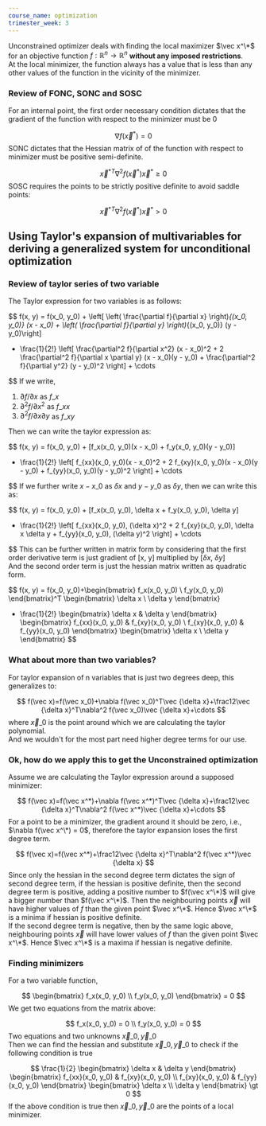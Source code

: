 ```yaml
---
course_name: optimization
trimester_week: 3
---
```


Unconstrained optimizer deals with finding the local maximizer $\vec x^\*$ for an objective function $f:\mathbb R^n → \mathbb R^n$ **without any imposed restrictions**.   
At the local minimizer, the function always has a value that is less than any other values of the function in the vicinity of the minimizer.   
### Review of FONC, SONC and SOSC   
For an internal point, the first order necessary condition dictates that the gradient of the function with respect to the minimizer must be 0   

$$
\nabla f(\vec x^*) = 0
$$
SONC dictates that the Hessian matrix of of the function with respect to minimizer must be positive semi-definite.   

$$
\vec x^{*T}\nabla^2f(\vec x^*) \vec x^* \geq 0
$$
SOSC requires the points to be strictly positive definite to avoid saddle points:   

$$
\vec x^{*T}\nabla^2f(\vec x^*) \vec x^* \gt 0
$$
## Using Taylor's expansion of multivariables for deriving a generalized system for unconditional optimization   
### Review of taylor series of two variable   
The Taylor expression for two variables is as follows:   

$$
f(x, y) = f(x_0, y_0) + \left[ \left( \frac{\partial f}{\partial x} \right)_{(x_0, y_0)} (x - x_0) + \left( \frac{\partial f}{\partial y} \right)_{(x_0, y_0)} (y - y_0)\right]
+ \frac{1}{2!} \left[ \frac{\partial^2 f}{\partial x^2} (x - x_0)^2 + 2 \frac{\partial^2 f}{\partial x \partial y} (x - x_0)(y - y_0) + \frac{\partial^2 f}{\partial y^2} (y - y_0)^2 \right] + \cdots

$$
If we write,   
1. $\partial f/\partial x$ as $f\_x$   
2. $\partial^2 f/\partial x^2$ as $f\_{xx}$   
3. $\partial^2 f/\partial x\partial y$ as $f\_{xy}$   
   
Then we can write the tay~~l~~or expression as:   

$$
f(x, y) = f(x_0, y_0) + [f_x(x_0, y_0)(x - x_0) + f_y(x_0, y_0)(y - y_0)]
+ \frac{1}{2!} \left[ f_{xx}(x_0, y_0)(x - x_0)^2 + 2 f_{xy}(x_0, y_0)(x - x_0)(y - y_0) + f_{yy}(x_0, y_0)(y - y_0)^2 \right] + \cdots

$$
If we further write $x-x\_0$ as $\delta x$ and $y-y\_0$ as $\delta y$, then we can write this as:   

$$
f(x, y) = f(x_0, y_0) + [f_x(x_0, y_0)\, \delta x + f_y(x_0, y_0)\, \delta y]
+ \frac{1}{2!} \left[ f_{xx}(x_0, y_0)\, (\delta x)^2 + 2 f_{xy}(x_0, y_0)\, \delta x \delta y + f_{yy}(x_0, y_0)\, (\delta y)^2 \right] + \cdots

$$
This can be further written in matrix form by considering that the first order derivative term is just gradient of [x, y] multiplied by [$\delta x$, $\delta y$]   
And the second order term is just the hessian matrix written as quadratic form.   

$$
f(x, y) = f(x_0, y_0)+\begin{bmatrix}
f_x(x_0, y_0) \\
f_y(x_0, y_0)
\end{bmatrix}^T
\begin{bmatrix}
\delta x \\
\delta y
\end{bmatrix}
+ \frac{1}{2!} 
\begin{bmatrix}
\delta x & \delta y
\end{bmatrix}
\begin{bmatrix}
f_{xx}(x_0, y_0) & f_{xy}(x_0, y_0) \\
f_{xy}(x_0, y_0) & f_{yy}(x_0, y_0)
\end{bmatrix}
\begin{bmatrix}
\delta x \\
\delta y
\end{bmatrix}
$$
### What about more than two variables?   
For taylor expansion of n variables that is just two degrees deep, this generalizes to:   

$$
f(\vec x)=f(\vec x_0)+\nabla f(\vec x_0)^T\vec {\delta x}+\frac12\vec {\delta x}^T\nabla^2 f(\vec x_0)\vec {\delta x}+\cdots
$$
where $\vec x\_0$ is the point around which we are calculating the taylor polynomial.   
And we wouldn't for the most part need higher degree terms for our use.   
### Ok, how do we apply this to get the Unconstrained optimization   
Assume we are calculating the Taylor expression around a supposed minimizer:   

$$
f(\vec x)=f(\vec x^*)+\nabla f(\vec x^*)^T\vec {\delta x}+\frac12\vec {\delta x}^T\nabla^2 f(\vec x^*)\vec {\delta x}+\cdots
$$
For a point to be a minimizer, the gradient around it should be zero, i.e., $\nabla f(\vec x^\*) = 0$, therefore the taylor expansion loses the first degree term.   

$$
f(\vec x)=f(\vec x^*)+\frac12\vec {\delta x}^T\nabla^2 f(\vec x^*)\vec {\delta x}
$$
Since only the hessian in the second degree term dictates the sign of second degree term, if the hessian is positive definite, then the second degree term is positive, adding a positive number to $f(\vec x^\*)$ will give a bigger number than $f(\vec x^\*)$. Then the neighbouring points $\vec x$ will have higher values of $f$ than the given point $\vec x^\*$. Hence $\vec x^\*$ is a minima if hessian is positive definite.   
If the second degree term is negative, then by the same logic above, neighbouring points $\vec x$ will have lower values of $f$ than the given point $\vec x^\*$. Hence $\vec x^\*$ is a maxima if hessian is negative definite.   
### Finding minimizers   
For a two variable function,   

$$
\begin{bmatrix}
f_x(x_0, y_0) \\
f_y(x_0, y_0)
\end{bmatrix} = 0
$$
We get two equations from the matrix above:   

$$
f_x(x_0, y_0) = 0 \\
f_y(x_0, y_0) = 0
$$
Two equations and two unknowns $\vec x\_0, \vec y\_0$   
Then we can find the hessian and substitute $\vec x\_0, \vec y\_0$ to check if the following condition is true   

$$
\frac{1}{2} 
\begin{bmatrix}
\delta x & \delta y
\end{bmatrix}
\begin{bmatrix}
f_{xx}(x_0, y_0) & f_{xy}(x_0, y_0) \\
f_{xy}(x_0, y_0) & f_{yy}(x_0, y_0)
\end{bmatrix}
\begin{bmatrix}
\delta x \\
\delta y
\end{bmatrix} \gt 0
$$
If the above condition is true then $\vec x\_0, \vec y\_0$ are the points of a local minimizer.   
   
